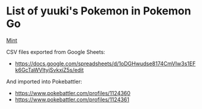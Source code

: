 # List of yuuki's Pokemon in Pokemon Go

[Mint](https://min.togetter.com/QlBNRl7)

CSV files exported from Google Sheets:

* https://docs.google.com/spreadsheets/d/1oDGHwudse8174CmVIw3s1EFk6GcTaWVltyjSvkxiZ5s/edit

And imported into Pokebattler:

* https://www.pokebattler.com/profiles/1124360
* https://www.pokebattler.com/profiles/1124361

